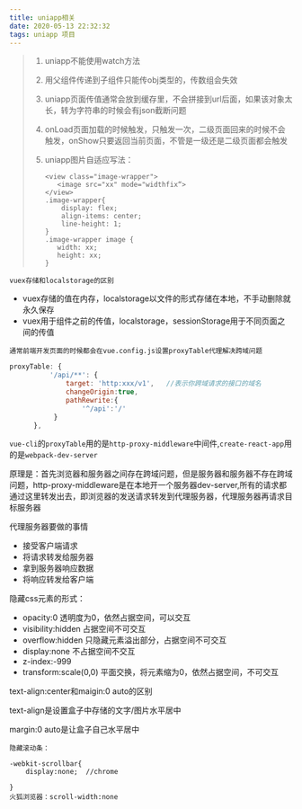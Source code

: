 ```yaml
---
title: uniapp相关
date: 2020-05-13 22:32:32
tags: uniapp 项目 
---
```






> 1. uniapp不能使用watch方法
>
> 2. 用父组件传递到子组件只能传obj类型的，传数组会失效
>
> 3. uniapp页面传值通常会放到缓存里，不会拼接到url后面，如果该对象太长，转为字符串的时候会有json截断问题
>
> 4. onLoad页面加载的时候触发，只触发一次，二级页面回来的时候不会触发，onShow只要返回当前页面，不管是一级还是二级页面都会触发
>
> 5. uniapp图片自适应写法：
>
>    ```
>    <view class="image-wrapper">
>    	<image src="xx" mode="widthfix“>
>    </view>
>    .image-wrapper{
>        display: flex;
>        align-items: center;
>        line-height: 1;
>    }
>    .image-wrapper image {
>    	width: xx;
>    	height: xx;
>    }
>    ```
>
>    

`vuex存储和localstorage的区别`

- vuex存储的值在内存，localstorage以文件的形式存储在本地，不手动删除就永久保存
- vuex用于组件之前的传值，localstorage，sessionStorage用于不同页面之间的传值



`通常前端开发页面的时候都会在vue.config.js设置proxyTable代理解决跨域问题`

```javascript
proxyTable: {
	      '/api/**': {
	          target: 'http:xxx/v1',   //表示你跨域请求的接口的域名
	          changeOrigin:true,	
	          pathRewrite:{
	              '^/api':'/'
	       }
      },
```

`vue-cli`的`proxyTable`用的是`http-proxy-middleware`中间件,`create-react-app`用的是`webpack-dev-server`

原理是：首先浏览器和服务器之间存在跨域问题，但是服务器和服务器不存在跨域问题，http-proxy-middleware是在本地开一个服务器dev-server,所有的请求都通过这里转发出去，即浏览器的发送请求转发到代理服务器，代理服务器再请求目标服务器

代理服务器要做的事情

- 接受客户端请求
- 将请求转发给服务器
- 拿到服务器响应数据
- 将响应转发给客户端



隐藏css元素的形式：

- opacity:0 透明度为0，依然占据空间，可以交互
- visibility:hidden 占据空间不可交互
- overflow:hidden 只隐藏元素溢出部分，占据空间不可交互
- display:none 不占据空间不交互
- z-index:-999
- transform:scale(0,0) 平面交换，将元素缩为0，依然占据空间，不可交互



text-align:center和maigin:0 auto的区别

text-align是设置盒子中存储的文字/图片水平居中

margin:0 auto是让盒子自己水平居中

`隐藏滚动条：`

```
-webkit-scrollbar{
    display:none;  //chrome
    
}
火狐浏览器：scroll-width:none


```

